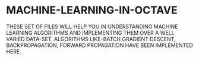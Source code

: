 # MACHINE-LEARNING-IN-OCTAVE
THESE SET OF FILES WILL HELP YOU IN UNDERSTANDING MACHINE LEARNING ALGORITHMS AND IMPLEMENTING THEM OVER A WELL VARIED DATA-SET.
ALGORITHMS LIKE-BATCH GRADIENT DESCENT, BACKPROPAGATION, FORWARD PROPAGATION HAVE BEEN IMPLEMENTED HERE.

